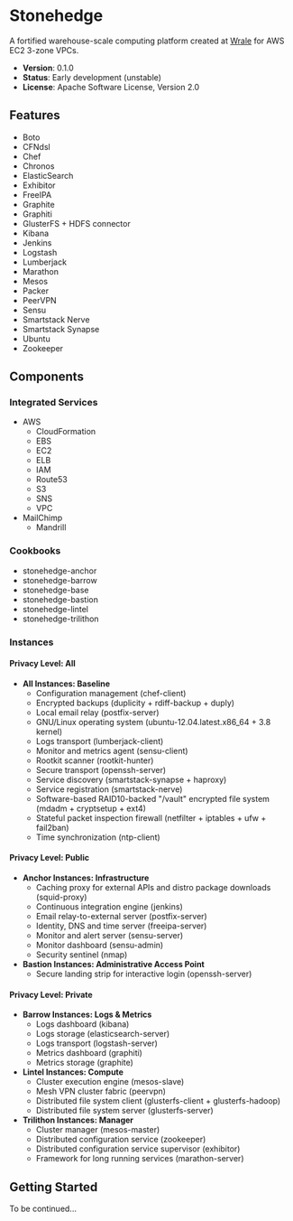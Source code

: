 Stonehedge
==========

A fortified warehouse-scale computing platform created at [Wrale](https://www.linkedin.com/in/jmdots) for AWS EC2 3-zone VPCs.

- **Version**: 0.1.0
- **Status**: Early development (unstable)
- **License**: Apache Software License, Version 2.0

Features
--------

- Boto
- CFNdsl
- Chef
- Chronos
- ElasticSearch
- Exhibitor
- FreeIPA
- Graphite
- Graphiti
- GlusterFS + HDFS connector
- Kibana
- Jenkins
- Logstash
- Lumberjack
- Marathon
- Mesos
- Packer
- PeerVPN
- Sensu
- Smartstack Nerve
- Smartstack Synapse
- Ubuntu
- Zookeeper


Components
----------

### Integrated Services

- AWS
  - CloudFormation
  - EBS
  - EC2
  - ELB
  - IAM
  - Route53
  - S3
  - SNS
  - VPC
- MailChimp
  - Mandrill


### Cookbooks
  - stonehedge-anchor
  - stonehedge-barrow
  - stonehedge-base
  - stonehedge-bastion
  - stonehedge-lintel
  - stonehedge-trilithon


### Instances

#### Privacy Level: All

  - **All Instances: Baseline**
    - Configuration management (chef-client)
    - Encrypted backups (duplicity + rdiff-backup + duply)
    - Local email relay (postfix-server)
    - GNU/Linux operating system (ubuntu-12.04.latest.x86_64 + 3.8 kernel)
    - Logs transport (lumberjack-client)
    - Monitor and metrics agent (sensu-client)
    - Rootkit scanner (rootkit-hunter)
    - Secure transport (openssh-server)
    - Service discovery (smartstack-synapse + haproxy)
    - Service registration (smartstack-nerve)
    - Software-based RAID10-backed "/vault" encrypted file system (mdadm + cryptsetup + ext4)
    - Stateful packet inspection firewall (netfilter + iptables + ufw + fail2ban)
    - Time synchronization (ntp-client)

#### Privacy Level: Public

  - **Anchor Instances: Infrastructure**
    - Caching proxy for external APIs and distro package downloads (squid-proxy)
    - Continuous integration engine (jenkins)
    - Email relay-to-external server (postfix-server)
    - Identity, DNS and time server (freeipa-server)
    - Monitor and alert server (sensu-server)
    - Monitor dashboard (sensu-admin)
    - Security sentinel (nmap)
  - **Bastion Instances: Administrative Access Point**
    - Secure landing strip for interactive login (openssh-server)

#### Privacy Level: Private

  - **Barrow Instances: Logs & Metrics**
    - Logs dashboard (kibana)
    - Logs storage (elasticsearch-server)
    - Logs transport (logstash-server)
    - Metrics dashboard (graphiti)
    - Metrics storage (graphite)
  - **Lintel Instances: Compute**
    - Cluster execution engine (mesos-slave)
    - Mesh VPN cluster fabric (peervpn)
    - Distributed file system client (glusterfs-client + glusterfs-hadoop)
    - Distributed file system server (glusterfs-server)
  - **Trilithon Instances: Manager**
    - Cluster manager (mesos-master)
    - Distributed configuration service (zookeeper)
    - Distributed configuration service supervisor (exhibitor)
    - Framework for long running services (marathon-server)


Getting Started
---------------
To be continued...
